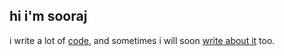 ## hi i'm sooraj

i write a lot of [code](https://github.com/thesoorajsingh?tab=repositories), and sometimes i will soon [write about it](https://soorajsingh.substack.com) too.
